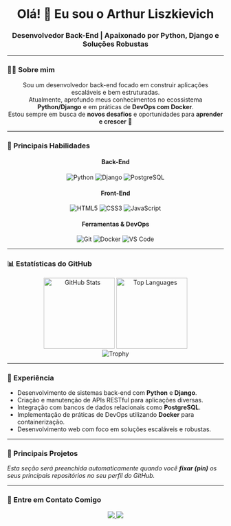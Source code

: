 <h1 align="center">Olá! 👋 Eu sou o Arthur Liszkievich</h1>
<h3 align="center">Desenvolvedor Back-End | Apaixonado por Python, Django e Soluções Robustas</h3>

---

### 👨‍💻 Sobre mim
<p align="center">
Sou um desenvolvedor back-end focado em construir aplicações escaláveis e bem estruturadas. <br> 
Atualmente, aprofundo meus conhecimentos no ecossistema <strong>Python/Django</strong> e em práticas de <strong>DevOps com Docker</strong>. <br> 
Estou sempre em busca de <strong>novos desafios</strong> e oportunidades para <strong>aprender e crescer</strong> 🚀
</p>

---

### 🚀 Principais Habilidades

<div align="center">
  <h4>Back-End</h4>
  <p>
    <img src="https://img.shields.io/badge/Python-3776AB?style=for-the-badge&logo=python&logoColor=white" alt="Python"/>
    <img src="https://img.shields.io/badge/Django-092E20?style=for-the-badge&logo=django&logoColor=white" alt="Django"/>
    <img src="https://img.shields.io/badge/PostgreSQL-316192?style=for-the-badge&logo=postgresql&logoColor=white" alt="PostgreSQL"/>
  </p>
  <h4>Front-End</h4>
  <p>
    <img src="https://img.shields.io/badge/HTML5-E34F26?style=for-the-badge&logo=html5&logoColor=white" alt="HTML5"/>
    <img src="https://img.shields.io/badge/CSS3-1572B6?style=for-the-badge&logo=css3&logoColor=white" alt="CSS3"/>
    <img src="https://img.shields.io/badge/JavaScript-F7DF1E?style=for-the-badge&logo=javascript&logoColor=black" alt="JavaScript"/>
  </p>
  <h4>Ferramentas & DevOps</h4>
  <p>
    <img src="https://img.shields.io/badge/GIT-E44C30?style=for-the-badge&logo=git&logoColor=white" alt="Git"/>
    <img src="https://img.shields.io/badge/Docker-2496ED?style=for-the-badge&logo=docker&logoColor=white" alt="Docker"/>
    <img src="https://img.shields.io/badge/VS_Code-0078D4?style=for-the-badge&logo=visual%20studio%20code&logoColor=white" alt="VS Code"/>
  </p>
</div>

---

### 📊 Estatísticas do GitHub
<p align="center">
  <img src="https://github-readme-stats.vercel.app/api?username=arthurliszkievich&show_icons=true&theme=tokyonight&hide_border=true&include_all_commits=true" height="165" alt="GitHub Stats"/>
  <img src="https://github-readme-stats.vercel.app/api/top-langs/?username=arthurliszkievich&layout=compact&theme=tokyonight&hide_border=true" height="165" alt="Top Languages"/>
  <br>
  <img src="https://github-profile-trophy.vercel.app/?username=arthurliszkievich&theme=tokyonight&row=1&column=7&no-frame=true&no-bg=true" alt="Trophy"/>
</p>

---

### 💼 Experiência
<ul>
  <li>Desenvolvimento de sistemas back-end com <strong>Python</strong> e <strong>Django</strong>.</li>
  <li>Criação e manutenção de APIs RESTful para aplicações diversas.</li>
  <li>Integração com bancos de dados relacionais como <strong>PostgreSQL</strong>.</li>
  <li>Implementação de práticas de DevOps utilizando <strong>Docker</strong> para containerização.</li>
  <li>Desenvolvimento web com foco em soluções escaláveis e robustas.</li>
</ul>

---

### 📌 Principais Projetos

*Esta seção será preenchida automaticamente quando você **fixar (pin)** os seus principais repositórios no seu perfil do GitHub.*

---

### 🤝 Entre em Contato Comigo
<p align="center">
  <a href="https://www.linkedin.com/in/arthurliszkievich/" target="_blank">
    <img src="https://img.shields.io/badge/LinkedIn-0A66C2?style=for-the-badge&logo=linkedin&logoColor=white"/>
  </a>
  <a href="mailto:arthurliszkievich@gmail.com" target="_blank">
    <img src="https://img.shields.io/badge/Gmail-D14836?style=for-the-badge&logo=gmail&logoColor=white"/>
  </a>
</p>

